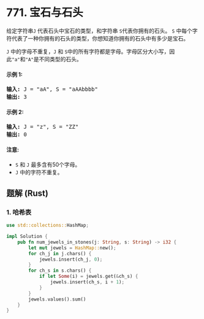 # 771. 宝石与石头
给定字符串```J``` 代表石头中宝石的类型，和字符串 ```S```代表你拥有的石头。 ```S``` 中每个字符代表了一种你拥有的石头的类型，你想知道你拥有的石头中有多少是宝石。

```J``` 中的字母不重复，```J``` 和 ```S```中的所有字符都是字母。字母区分大小写，因此```"a"```和```"A"```是不同类型的石头。

#### 示例 1:
<pre>
<strong>输入:</strong> J = "aA", S = "aAAbbbb"
<strong>输出:</strong> 3
</pre>

#### 示例 2:
<pre>
<strong>输入:</strong> J = "z", S = "ZZ"
<strong>输出:</strong> 0
</pre>

#### 注意:
* ```S``` 和 ```J``` 最多含有50个字母。
* ```J``` 中的字符不重复。

## 题解 (Rust)

### 1. 哈希表
```Rust
use std::collections::HashMap;

impl Solution {
    pub fn num_jewels_in_stones(j: String, s: String) -> i32 {
        let mut jewels = HashMap::new();
        for ch_j in j.chars() {
            jewels.insert(ch_j, 0);
        }
        for ch_s in s.chars() {
            if let Some(i) = jewels.get(&ch_s) {
                jewels.insert(ch_s, i + 1);
            }
        }
        jewels.values().sum()
    }
}
```
